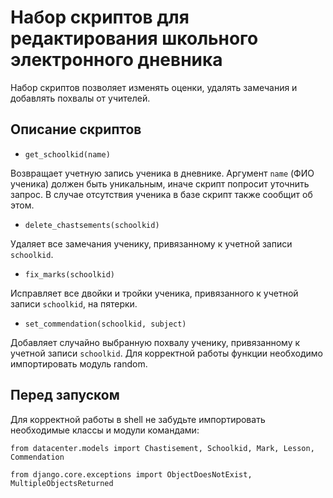 # Набор скриптов для редактирования школьного электронного дневника

Набор скриптов позволяет изменять оценки, удалять замечания и добавлять похвалы от учителей.

## Описание скриптов

* `get_schoolkid(name)`

Возвращает учетную запись ученика в дневнике. Аргумент `name` (ФИО ученика) должен быть уникальным, иначе скрипт попросит уточнить запрос.
В случае отсутствия ученика в базе скрипт также сообщит об этом.

* `delete_chastsements(schoolkid)`

Удаляет все замечания ученику, привязанному к учетной записи `schoolkid`.


* `fix_marks(schoolkid)`

Исправляет все двойки и тройки ученика, привязанного к учетной записи `schoolkid`, на пятерки.

* `set_commendation(schoolkid, subject)`

Добавляет случайно выбранную похвалу ученику, привязанному к учетной записи `schoolkid`. Для корректной работы функции необходимо импортировать
модуль random.

## Перед запуском
Для корректной работы в shell не забудьте импортировать необходимые классы и модули командами: 

`from datacenter.models import Chastisement, Schoolkid, Mark, Lesson, Commendation`

`from django.core.exceptions import ObjectDoesNotExist, MultipleObjectsReturned`